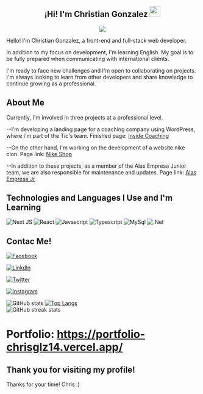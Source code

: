 

<h2 align="center">
  ¡Hi! I'm Christian Gonzalez 
  <img src="https://media.giphy.com/media/hvRJCLFzcasrR4ia7z/giphy.gif" width="28">
</h2> 

<p align="center">
  <img src="https://readme-typing-svg.herokuapp.com/?lines=FullStack%20Developer;&center=true&width=380&height=45"></a>
</p>

<!-- Intro  -->

Hello! I'm Christian Gonzalez, a front-end and full-stack web developer.

In addition to my focus on development, I'm learning English. My goal is to be fully prepared when communicating with international clients.

I'm ready to face new challenges and I'm open to collaborating on projects. I'm always looking to learn from other developers and share knowledge to continue growing as a professional.

## About Me
Currently, I'm involved in three projects at a professional level.

--I'm developing a landing page for a coaching company using WordPress, where I'm part of the Tic's team. Finished page: [Inside Coaching](http://insidecoaching.com.ar/) 

--On the other hand, I'm working on the development of a website nike clon. Page link: [Nike Shop](https://e-commerce-nike-liart.vercel.app/)

--In addition to these projects, as a member of the Alas Empresa Junior team, we are also responsible for maintenance and updates. Page link: [Alas Empresa Jr](https://www.alasempresajunior.com.ar/)


## Technologies and Languages I Use and I'm Learning
![Next JS](https://img.shields.io/badge/Next-black?style=for-the-badge&logo=next.js&logoColor=white)
![React](https://img.shields.io/badge/-React-61DBFB?style=for-the-badge&labelColor=black&logo=react&logoColor=61DBFB)
![Javascript](https://img.shields.io/badge/Javascript-F0DB4F?style=for-the-badge&labelColor=black&logo=javascript&logoColor=F0DB4F)
![Typescript](https://img.shields.io/badge/Typescript-007acc?style=for-the-badge&labelColor=black&logo=typescript&logoColor=007acc)
![MySql](https://img.shields.io/badge/MySQL-00000F?style=for-the-badge&logo=mysql&logoColor=white)
![.Net](https://img.shields.io/badge/.NET-5C2D91?style=for-the-badge&logo=.net&logoColor=white)



## Contac Me!
[![Facebook](https://img.shields.io/badge/Facebook-123660?style=for-the-badge&logo=Facebook&logoColor=white)](https://www.facebook.com/christiannnnnn1999/)

[![Linkdln](https://img.shields.io/badge/linkedin-78CFFD?style=for-the-badge&logo=linkedin&logoColor=white)](https://www.linkedin.com/in/chrisglz14/)

[![Twitter](https://img.shields.io/badge/twitter-1DA1F2?style=for-the-badge&logo=twitter&logoColor=white)](https://twitter.com/ChristianG099)

[![Instagram](https://img.shields.io/badge/instagram-C13584?style=for-the-badge&logo=instagram&logoColor=white)](https://www.instagram.com/christian.gonzalez_14/)
 
![GitHub stats](https://github-readme-stats.vercel.app/api?username=chrisglz14&show_icons=true) [![Top Langs](https://github-readme-stats.vercel.app/api/top-langs/?username=chrisglz14)](https://github.com/anuraghazra/github-readme-stats)  
![GitHub streak stats](https://streak-stats.demolab.com/?user=chrisglz14)  
# Portfolio: https://portfolio-chrisglz14.vercel.app/


## Thank you for visiting my profile!
Thanks for your time!
Chris :)
